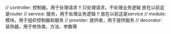 // controller: 控制器，用于处理请求 !! 只处理请求，不处理业务逻辑 放在以前这是router
// service: 服务，用于处理业务逻辑 !! 放在以前这是service
// module: 模块，用于组织控制器和服务
// provider: 提供者，用于提供服务
// decorator: 装饰器，用于修饰类、方法、参数等
